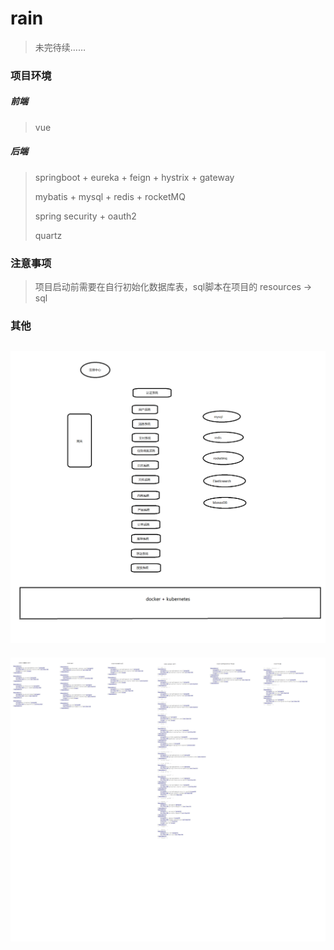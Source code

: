 # rain

> 未完待续……

### 项目环境

##### 前端
> vue
>
##### 后端

> springboot + eureka + feign + hystrix + gateway
>
>  mybatis + mysql + redis + rocketMQ
>
> spring security + oauth2
>
> quartz
>

### 注意事项

> 项目启动前需要在自行初始化数据库表，sql脚本在项目的 resources -> sql

### 其他

![image](https://github.com/raoxiaosi/this-document/blob/master/images/framework.png)
---
![image](https://github.com/raoxiaosi/this-document/blob/master/images/maven.png)

